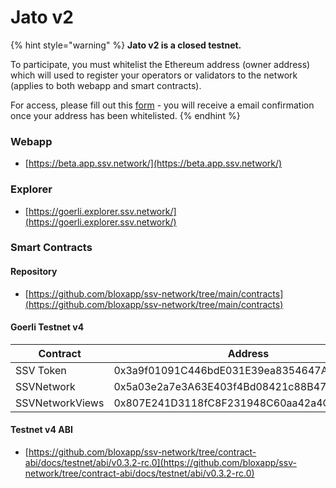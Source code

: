 # Jato v2

{% hint style="warning" %}
**Jato v2 is a closed testnet.**&#x20;

To participate, you must whitelist the Ethereum address (owner address) which will used to register your operators or validators to the network (applies to both webapp and smart contracts).&#x20;

For access, please fill out this [form](https://forms.monday.com/forms/9c6210831e15c5265666ce43975bb01a) - you will receive a email confirmation once your address has been whitelisted.
{% endhint %}

### Webapp <a href="#_bhl3qnbkn7py" id="_bhl3qnbkn7py"></a>

* [https://beta.app.ssv.network/](https://beta.app.ssv.network/)

### Explorer <a href="#_bhl3qnbkn7py" id="_bhl3qnbkn7py"></a>

* [https://goerli.explorer.ssv.network/](https://goerli.explorer.ssv.network/)

### Smart Contracts <a href="#_bhl3qnbkn7py" id="_bhl3qnbkn7py"></a>

#### Repository <a href="#_bhl3qnbkn7py" id="_bhl3qnbkn7py"></a>

* [https://github.com/bloxapp/ssv-network/tree/main/contracts](https://github.com/bloxapp/ssv-network/tree/main/contracts)

#### Goerli Testnet v4

| **Contract**    | **Address**                                |
| --------------- | ------------------------------------------ |
| SSV Token       | 0x3a9f01091C446bdE031E39ea8354647AFef091E7 |
| SSVNetwork      | 0x5a03e2a7e3A63E403f4Bd08421c88B4726eCbfB7 |
| SSVNetworkViews | 0x807E241D3118fC8F231948C60aa42a4C606C2545 |

#### Testnet v4 ABI

* [https://github.com/bloxapp/ssv-network/tree/contract-abi/docs/testnet/abi/v0.3.2-rc.0](https://github.com/bloxapp/ssv-network/tree/contract-abi/docs/testnet/abi/v0.3.2-rc.0)

